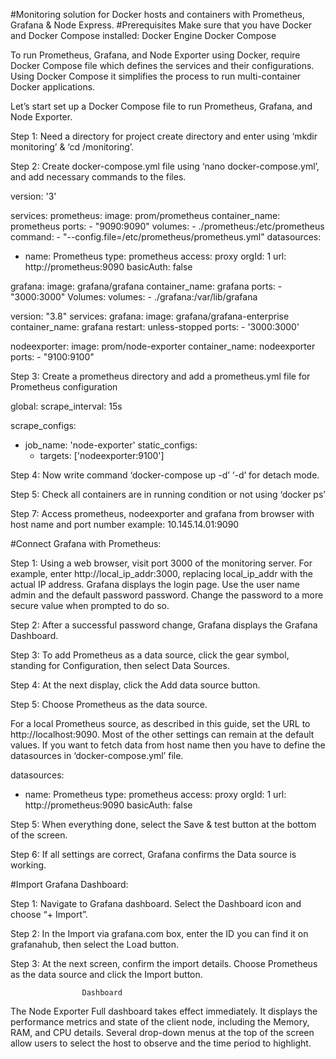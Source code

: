 #Monitoring solution for Docker hosts and containers with Prometheus, Grafana & Node Express.
#Prerequisites
Make sure that you have Docker and Docker Compose installed:
Docker Engine
Docker Compose

To run Prometheus, Grafana, and Node Exporter using Docker, require Docker Compose file which defines the services and their configurations. Using Docker Compose it simplifies the process to run multi-container Docker applications.



Let’s start set up a Docker Compose file to run Prometheus, Grafana, and Node Exporter.

Step 1: Need a directory for project create directory and enter using ‘mkdir monitoring’ & ‘cd /monitoring’.

Step 2: Create docker-compose.yml file using ‘nano  docker-compose.yml’, and add necessary commands to the files.

version: '3'

services:
  prometheus:
    image: prom/prometheus
    container_name: prometheus
    ports:
      - "9090:9090"
    volumes:
      - ./prometheus:/etc/prometheus
    command:
      - "--config.file=/etc/prometheus/prometheus.yml"
datasources:
  - name: Prometheus
    type: prometheus
    access: proxy
    orgId: 1
    url: http://prometheus:9090
    basicAuth: false

  grafana:
    image: grafana/grafana
    container_name: grafana
    ports:
      - "3000:3000"
    Volumes:
 volumes:
      - ./grafana:/var/lib/grafana

version: "3.8"
services:
  grafana:
    image: grafana/grafana-enterprise
    container_name: grafana
    restart: unless-stopped
    ports:
     - '3000:3000'

  nodeexporter:
    image: prom/node-exporter
    container_name: nodeexporter
    ports:
      - "9100:9100"




Step 3: Create a prometheus directory and add a prometheus.yml file for Prometheus configuration
		

global:
  scrape_interval: 15s

scrape_configs:
  - job_name: 'node-exporter'
    static_configs:
      - targets: ['nodeexporter:9100']

Step 4:  Now write command ‘docker-compose up -d’  ‘-d’ for detach mode.

Step 5: Check all containers are in running condition or not using ‘docker ps’

Step 7: Access prometheus, nodeexporter and grafana from browser with host name and port number example: 10.145.14.01:9090



#Connect Grafana with Prometheus:

Step 1: Using a web browser, visit port 3000 of the monitoring server. For example, enter http://local_ip_addr:3000, replacing local_ip_addr with the actual IP address. Grafana displays the login page. Use the user name admin and the default password password. Change the password to a more secure value when prompted to do so.



Step 2: After a successful password change, Grafana displays the Grafana Dashboard.



Step 3: To add Prometheus as a data source, click the gear symbol, standing for Configuration, then select Data Sources.


Step 4: At the next display, click the Add data source button.

Step 5: Choose Prometheus as the data source.

For a local Prometheus source, as described in this guide, set the URL to http://localhost:9090. Most of the other settings can remain at the default values. If you want to fetch data from host name then you have to define the datasources in ‘docker-compose.yml’ file. 

datasources:
  - name: Prometheus
    type: prometheus
    access: proxy
    orgId: 1
    url: http://prometheus:9090
    basicAuth: false



Step 5: When everything done, select the Save & test button at the bottom of the screen.



Step 6: If all settings are correct, Grafana confirms the Data source is working.






#Import Grafana Dashboard:

Step 1: Navigate to Grafana dashboard. Select the Dashboard icon and choose “+ Import”.




Step 2: In the Import via grafana.com box, enter the ID you can find it on grafanahub, then select the Load button.




Step 3: At the next screen, confirm the import details. Choose Prometheus as the data source and click the Import button.







					Dashboard


The Node Exporter Full dashboard takes effect immediately. It displays the performance metrics and state of the client node, including the Memory, RAM, and CPU details. Several drop-down menus at the top of the screen allow users to select the host to observe and the time period to highlight.



